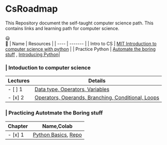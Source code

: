 # CsRoadmap
This Repository document the self-taught computer science path. This contains links and learning path for computer science.

:smiley:	
:rocket:
| Name | Resources |
| ---- | ------- |
| Intro to CS  | [MIT Introduction to computer science with python](https://ocw.mit.edu/courses/electrical-engineering-and-computer-science/6-00-introduction-to-computer-science-and-programming-fall-2008/index.htm) |
| Practice Python   | [Automate the boring stuff](https://automatetheboringstuff.com/) , [Introducing Python](https://www.amazon.com/dp/1449359361/ref=cm_sw_em_r_mt_dp_U_IOmzEb8AYH4DC)|


### **| Intoduction to computer science** 

 Lectures  | Details |
 ---- | ------- |
- [ ] 1   | [Data type, Operators, Variables](https://ocw.mit.edu/courses/electrical-engineering-and-computer-science/6-00-introduction-to-computer-science-and-programming-fall-2008/video-lectures/lecture-1) |
- [x] 2   | [Operators, Operands, Branching, Conditional, Loops](https://ocw.mit.edu/courses/electrical-engineering-and-computer-science/6-00-introduction-to-computer-science-and-programming-fall-2008/video-lectures/lecture-1) |


### **| Practicing Autotmate the Boring stuff** 

| Chapter  | Name,Colab |
| ---- | ------- |
| - [x] 1   | [Python Basics](https://automatetheboringstuff.com/2e/chapter1/), [Repo](https://github.com/iamdeepakram/py_practice/blob/master/atsb_chap_1.ipynb)  |

